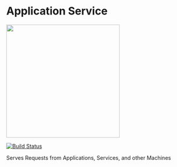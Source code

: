 Application Service
==============================================

[<img src="https://raw.githubusercontent.com/RedRoma/banana/develop/Graphics/Logo.png" width="300">](https://github.com/RedRoma/banana)

[![Build Status](http://jenkins.sirwellington.tech/view/Banana/job/Application%20Service/badge/icon)](http://jenkins.sirwellington.tech/view/Banana/job/Application%20Service/)

Serves Requests from Applications, Services, and other Machines
